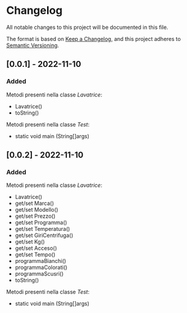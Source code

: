 # Changelog
All notable changes to this project will be documented in this file.

The format is based on [Keep a Changelog](https://keepachangelog.com/en/1.0.0/),
and this project adheres to [Semantic Versioning](https://semver.org/spec/v2.0.0.html).

## [0.0.1] - 2022-11-10
### Added
Metodi presenti nella classe _Lavatrice_:
- Lavatrice()
- toString()

Metodi presenti nella classe _Test_:
- static void main (String[]args)

## [0.0.2] - 2022-11-10
### Added
Metodi presenti nella classe _Lavatrice_:
- Lavatrice()
- get/set Marca()
- get/set Modello()
- get/set Prezzo()
- get/set Programma()
- get/set Temperatura()
- get/set GiriCentrifuga()
- get/set Kg()
- get/set Acceso()
- get/set Tempo()
- programmaBianchi()
- programmaColorati()
- programmaScusri()
- toString()

Metodi presenti nella classe _Test_:
- static void main (String[]args)


